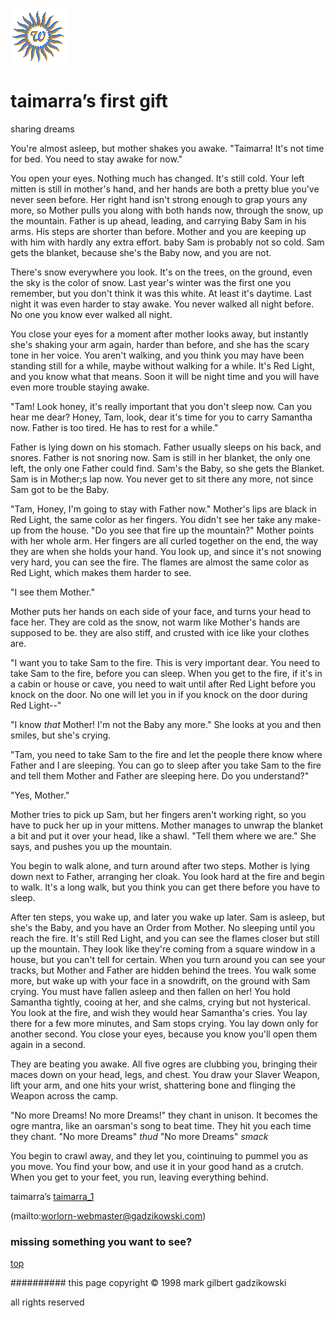 ![wsun](assets/wsun.gif)

# taimarra’s first gift



sharing dreams

You're almost asleep, but mother shakes you awake. "Taimarra! It's not time for bed. You need to stay awake for now." 


 You open your eyes. Nothing much has changed. It's still cold. Your left mitten is still in mother's hand, and her hands are both a pretty blue you've never seen before. Her right hand isn't strong enough to grap yours any more, so Mother pulls you along with both hands now, through the snow, up the mountain. Father is up ahead, leading, and carrying Baby Sam in his arms. His steps are shorter than before. Mother and you are keeping up with him with hardly any extra effort. baby Sam is probably not so cold. Sam gets the blanket, because she's the Baby now, and you are not. 


 There's snow everywhere you look. It's on the trees, on the ground, even the sky is the color of snow. Last year's winter was the first one you remember, but you don't think it was this white. At least it's daytime. Last night it was even harder to stay awake. You never walked all night before. No one you know ever walked all night. 


 You close your eyes for a moment after mother looks away, but instantly she's shaking your arm again, harder than before, and she has the scary tone in her voice. You aren't walking, and you think you may have been standing still for a while, maybe without walking for a while. It's Red Light, and you know what that means. Soon it will be night time and you will have even more trouble staying awake. 


 "Tam! Look honey, it's really important that you don't sleep now. Can you hear me dear? Honey, Tam, look, dear it's time for you to carry Samantha now. Father is too tired. He has to rest for a while." 


 Father is lying down on his stomach. Father usually sleeps on his back, and snores. Father is not snoring now. Sam is still in her blanket, the only one left, the only one Father could find. Sam's the Baby, so she gets the Blanket. Sam is in Mother;s lap now. You never get to sit there any more, not since Sam got to be the Baby. 


 "Tam, Honey, I'm going to stay with Father now." Mother's lips are black in Red Light, the same color as her fingers. You didn't see her take any make-up from the house. "Do you see that fire up the mountain?" Mother points with her whole arm. Her fingers are all curled together on the end, the way they are when she holds your hand. You look up, and since it's not snowing very hard, you can see the fire. The flames are almost the same color as Red Light, which makes them harder to see. 


 "I see them Mother." 


 Mother puts her hands on each side of your face, and turns your head to face her. They are cold as the snow, not warm like Mother's hands are supposed to be. they are also stiff, and crusted with ice like your clothes are. 


 "I want you to take Sam to the fire. This is very important dear. You need to take Sam to the fire, before you can sleep. When you get to the fire, if it's in a cabin or house or cave, you need to wait until after Red Light before you knock on the door. No one will let you in if you knock on the door during Red Light--" 


 "I know _that_ Mother! I'm not the Baby any more." She looks at you and then smiles, but she's crying. 


 "Tam, you need to take Sam to the fire and let the people there know where Father and I are sleeping. You can go to sleep after you take Sam to the fire and tell them Mother and Father are sleeping here. Do you understand?" 


 "Yes, Mother." 


 Mother tries to pick up Sam, but her fingers aren't working right, so you have to puck her up in your mittens. Mother manages to unwrap the blanket a bit and put it over your head, like a shawl. "Tell them where we are." She says, and pushes you up the mountain. 


 You begin to walk alone, and turn around after two steps. Mother is lying down next to Father, arranging her cloak. You look hard at the fire and begin to walk. It's a long walk, but you think you can get there before you have to sleep. 


 After ten steps, you wake up, and later you wake up later. Sam is asleep, but she's the Baby, and you have an Order from Mother. No sleeping until you reach the fire. It's still Red Light, and you can see the flames closer but still up the mountain. They look like they're coming from a square window in a house, but you can't tell for certain. When you turn around you can see your tracks, but Mother and Father are hidden behind the trees. You walk some more, but wake up with your face in a snowdrift, on the ground with Sam crying. You must have fallen asleep and then fallen on her! You hold Samantha tightly, cooing at her, and she calms, crying but not hysterical. You look at the fire, and wish they would hear Samantha's cries. You lay there for a few more minutes, and Sam stops crying. You lay down only for another second. You close your eyes, because you know you'll open them again in a second. 


 They are beating you awake. All five ogres are clubbing you, bringing their maces down on your head, legs, and chest. You draw your Slaver Weapon, lift your arm, and one hits your wrist, shattering bone and flinging the Weapon across the camp. 


 "No more Dreams! No more Dreams!" they chant in unison. It becomes the ogre mantra, like an oarsman's song to beat time. They hit you each time they chant. "No more Dreams" *thud* "No more Dreams" *smack* 


 You begin to crawl away, and they let you, cointinuing to pummel you as you move. You find your bow, and use it in your good hand as a crutch. When you get to your feet, you run, leaving everything behind. 


 







taimarra’s  [taimarra_1](taimarra_1.md) 

 (mailto:worlorn-webmaster@gadzikowski.com) 


### missing something you want to see?



 [top](#top) 


########## this page copyright © 1998 mark gilbert gadzikowski

all rights reserved